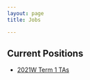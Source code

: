 ```yaml
---
layout: page
title: Jobs

---
```


## Current Positions
- [2021W Term 1 TAs](https://ubc.ca1.qualtrics.com/jfe/form/SV_8iAOvYLnjShfs22)
